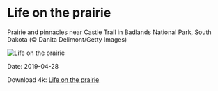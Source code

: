 # Life on the prairie

Prairie and pinnacles near Castle Trail in Badlands National Park, South Dakota (© Danita Delimont/Getty Images)

![Life on the prairie](https://bing.com/th?id=OHR.SpringBadlands_EN-US8349424568_UHD.jpg&rf=LaDigue_UHD.jpg&pid=hp&w=1024&h=576)

Date: 2019-04-28

Download 4k: [Life on the prairie](https://bing.com/th?id=OHR.SpringBadlands_EN-US8349424568_UHD.jpg&rf=LaDigue_UHD.jpg&pid=hp&w=3840&h=2160)

